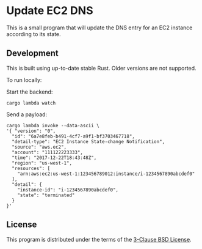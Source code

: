 # Update EC2 DNS

This is a small program that will update the DNS entry for an EC2 instance according to its state.


## Development

This is built using up-to-date stable Rust. Older versions are not supported.

To run locally:

Start the backend:

```
cargo lambda watch
```

Send a payload:

```
cargo lambda invoke --data-ascii \
'{ "version": "0",
  "id": "6a7e8feb-b491-4cf7-a9f1-bf3703467718",
  "detail-type": "EC2 Instance State-change Notification",
  "source": "aws.ec2",
  "account": "111122223333",
  "time": "2017-12-22T18:43:48Z",
  "region": "us-west-1",
  "resources": [
    "arn:aws:ec2:us-west-1:123456789012:instance/i-1234567890abcdef0"
  ],
  "detail": {
    "instance-id": "i-1234567890abcdef0",
    "state": "terminated"
  }
}'
```

## License

This program is distributed under the terms of the [3-Clause BSD License](LICENSE).
